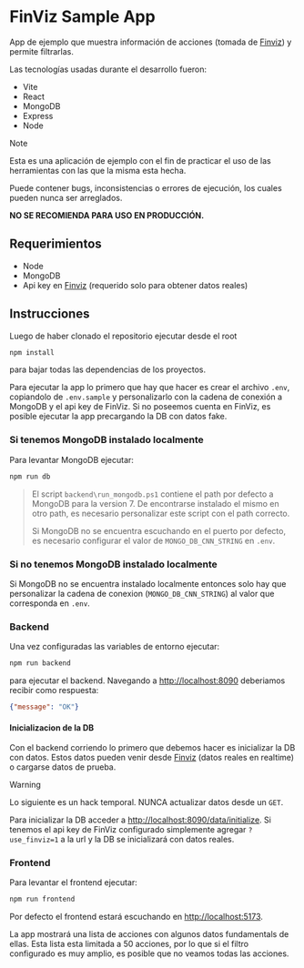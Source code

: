 # FinViz Sample App

App de ejemplo que muestra información de acciones (tomada de [Finviz](https://finviz.com/)) y permite filtrarlas.

Las tecnologías usadas durante el desarrollo fueron:

- Vite
- React
- MongoDB
- Express
- Node

> [!NOTE]
> Esta es una aplicación de ejemplo con el fin de practicar el uso de las herramientas con las que la misma esta hecha.
>
> Puede contener bugs, inconsistencias o errores de ejecución, los cuales pueden nunca ser arreglados.
>
> **NO SE RECOMIENDA PARA USO EN PRODUCCIÓN.**

## Requerimientos

- Node
- MongoDB
- Api key en [Finviz](https://finviz.com/) (requerido solo para obtener datos reales)

## Instrucciones

Luego de haber clonado el repositorio ejecutar desde el root

```sh
npm install
```

para bajar todas las dependencias de los proyectos.

Para ejecutar la app lo primero que hay que hacer es crear el archivo `.env`, copiandolo de `.env.sample` y personalizarlo con la cadena de conexión a MongoDB y el api key de FinViz. Si no poseemos cuenta en FinViz, es posible ejecutar la app precargando la DB con datos fake.

### Si tenemos MongoDB instalado localmente

Para levantar MongoDB ejecutar:

```sh
npm run db
```

> El script `backend\run_mongodb.ps1` contiene el path por defecto a MongoDB para la version 7. De encontrarse instalado el mismo en otro path, es necesario personalizar este script con el path correcto.
>
> Si MongoDB no se encuentra escuchando en el puerto por defecto, es necesario configurar el valor de `MONGO_DB_CNN_STRING` en `.env`.

### Si no tenemos MongoDB instalado localmente

Si MongoDB no se encuentra instalado localmente entonces solo hay que personalizar la cadena de conexion (`MONGO_DB_CNN_STRING`) al valor que corresponda en `.env`.

### Backend

Una vez configuradas las variables de entorno ejecutar:

```sh
npm run backend
```

para ejecutar el backend. Navegando a [http://localhost:8090](http://localhost:8090) deberiamos recibir como respuesta:

```json
{"message": "OK"}
```

#### Inicializacion de la DB

Con el backend corriendo lo primero que debemos hacer es inicializar la DB con datos. Estos datos pueden venir desde [Finviz](https://finviz.com/) (datos reales en realtime) o cargarse datos de prueba.

> [!WARNING]
> Lo siguiente es un hack temporal. NUNCA actualizar datos desde un `GET`.

Para inicializar la DB acceder a [http://localhost:8090/data/initialize](http://localhost:8090/data/initialize). Si tenemos el api key de FinViz configurado simplemente agregar `?use_finviz=1` a la url y la DB se inicializará con datos reales.

### Frontend

Para levantar el frontend ejecutar:

```sh
npm run frontend
```

Por defecto el frontend estará escuchando en [http://localhost:5173](http://localhost:5173).

La app mostrará una lista de acciones con algunos datos fundamentals de ellas. Esta lista esta limitada a 50 acciones, por lo que si el filtro configurado es muy amplio, es posible que no veamos todas las acciones.
